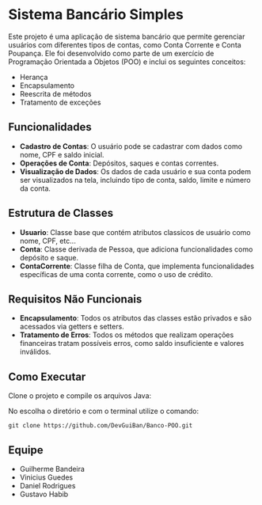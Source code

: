 # Sistema Bancário Simples

Este projeto é uma aplicação de sistema bancário que permite gerenciar usuários com diferentes tipos de contas, como Conta Corrente e Conta Poupança. Ele foi desenvolvido como parte de um exercício de Programação Orientada a Objetos (POO) e inclui os seguintes conceitos:

- Herança
- Encapsulamento
- Reescrita de métodos
- Tratamento de exceções

## Funcionalidades

- **Cadastro de Contas**: O usuário pode se cadastrar com dados como nome, CPF e saldo inicial.
- **Operações de Conta**: Depósitos, saques e contas correntes.
- **Visualização de Dados**: Os dados de cada usuário e sua conta podem ser visualizados na tela, incluindo tipo de conta, saldo, limite e número da conta.

## Estrutura de Classes

- **Usuario**: Classe base que contém atributos classicos de usuário como nome, CPF, etc...
- **Conta**: Classe derivada de Pessoa, que adiciona funcionalidades como depósito e saque.
- **ContaCorrente**: Classe filha de Conta, que implementa funcionalidades específicas de uma conta corrente, como o uso de crédito.

## Requisitos Não Funcionais

- **Encapsulamento**: Todos os atributos das classes estão privados e são acessados via getters e setters.
- **Tratamento de Erros**: Todos os métodos que realizam operações financeiras tratam possíveis erros, como saldo insuficiente e valores inválidos.

## Como Executar

Clone o projeto e compile os arquivos Java:

No escolha o diretório e com o terminal utilize o comando:
```
git clone https://github.com/DevGuiBan/Banco-POO.git
```

## Equipe

- Guilherme Bandeira
- Vinicius Guedes
- Daniel Rodrigues
- Gustavo Habib